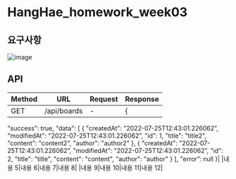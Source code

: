 # HangHae_homework_week03

## 요구사항
![image](https://user-images.githubusercontent.com/98137166/181399483-cbec8b3d-f690-4f36-955b-061cd6028cbb.png)

## API
|Method|URL|Request|Response|
|---|---|---|---|
|GET|/api/boards|-|{
"success": true,
"data": [
{
"createdAt": "2022-07-25T12:43:01.226062”,
"modifiedAt": "2022-07-25T12:43:01.226062”,
"id": 1,
"title": "title2",
"content": "content2",
"author": "author2"
},
{
"createdAt": "2022-07-25T12:43:01.226062”,
"modifiedAt": "2022-07-25T12:43:01.226062”,
"id": 2,
"title": "title",
"content": "content",
"author": "author"
}
],
"error”: null
}|
|내용 5|내용 6|내용 7|내용 8|
|내용 9|내용 10|내용 11|내용 12|
